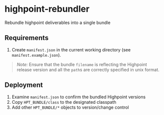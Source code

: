 # highpoint-rebundler
Rebundle highpoint deliverables into a single bundle

## Requirements
1. Create `manifest.json` in the current working directory (see `manifest.example.json`).

> _Note:_ Ensure that the bundle `filename` is reflecting the Highpoint release version and all the `path`s are correctly specified in unix format.

## Deployment

1. Examine `manifest.json` to confirm the bundled Highpoint versions
1. Copy `HPT_BUNDLE/class` to the designated classpath
1. Add other `HPT_BUNDLE/*` objects to version/change control

